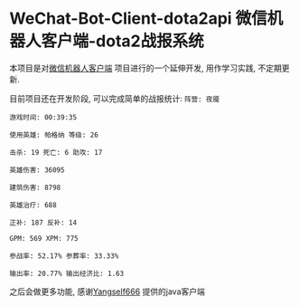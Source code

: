 # WeChat-Bot-Client-dota2api 微信机器人客户端-dota2战报系统

本项目是对[微信机器人客户端](https://github.com/Yangself666/WeChat-Bot-Client) 项目进行的一个延伸开发, 用作学习实践, 不定期更新.

目前项目还在开发阶段, 可以完成简单的战报统计:
`阵营: 夜魇`

`游戏时间: 00:39:35`

`使用英雄: 帕格纳 等级: 26`

`击杀: 19 死亡: 6 助攻: 17`

`英雄伤害: 36095`

`建筑伤害: 8798`

`英雄治疗: 688`

`正补: 187 反补: 14`

`GPM: 569 XPM: 775`

`参战率: 52.17% 参葬率: 33.33%`

`输出率: 20.77% 输出经济比: 1.63`

之后会做更多功能, 感谢[Yangself666](https://github.com/Yangself666) 提供的java客户端




